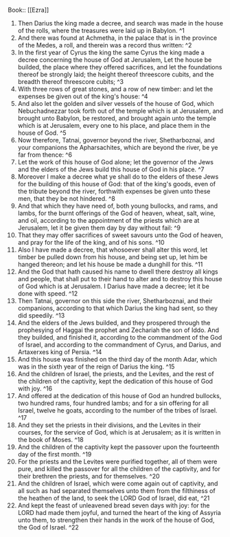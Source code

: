  Book:: [[Ezra]]
 1. Then Darius the king made a decree, and search was made in the house of the rolls, where the treasures were laid up in Babylon. ^1
 2. And there was found at Achmetha, in the palace that is in the province of the Medes, a roll, and therein was a record thus written: ^2
 3. In the first year of Cyrus the king the same Cyrus the king made a decree concerning the house of God at Jerusalem, Let the house be builded, the place where they offered sacrifices, and let the foundations thereof be strongly laid; the height thereof threescore cubits, and the breadth thereof threescore cubits; ^3
 4. With three rows of great stones, and a row of new timber: and let the expenses be given out of the king's house: ^4
 5. And also let the golden and silver vessels of the house of God, which Nebuchadnezzar took forth out of the temple which is at Jerusalem, and brought unto Babylon, be restored, and brought again unto the temple which is at Jerusalem, every one to his place, and place them in the house of God. ^5
 6. Now therefore, Tatnai, governor beyond the river, Shetharboznai, and your companions the Apharsachites, which are beyond the river, be ye far from thence: ^6
 7. Let the work of this house of God alone; let the governor of the Jews and the elders of the Jews build this house of God in his place. ^7
 8. Moreover I make a decree what ye shall do to the elders of these Jews for the building of this house of God: that of the king's goods, even of the tribute beyond the river, forthwith expenses be given unto these men, that they be not hindered. ^8
 9. And that which they have need of, both young bullocks, and rams, and lambs, for the burnt offerings of the God of heaven, wheat, salt, wine, and oil, according to the appointment of the priests which are at Jerusalem, let it be given them day by day without fail: ^9
 10. That they may offer sacrifices of sweet savours unto the God of heaven, and pray for the life of the king, and of his sons. ^10
 11. Also I have made a decree, that whosoever shall alter this word, let timber be pulled down from his house, and being set up, let him be hanged thereon; and let his house be made a dunghill for this. ^11
 12. And the God that hath caused his name to dwell there destroy all kings and people, that shall put to their hand to alter and to destroy this house of God which is at Jerusalem. I Darius have made a decree; let it be done with speed. ^12
 13. Then Tatnai, governor on this side the river, Shetharboznai, and their companions, according to that which Darius the king had sent, so they did speedily. ^13
 14. And the elders of the Jews builded, and they prospered through the prophesying of Haggai the prophet and Zechariah the son of Iddo. And they builded, and finished it, according to the commandment of the God of Israel, and according to the commandment of Cyrus, and Darius, and Artaxerxes king of Persia. ^14
 15. And this house was finished on the third day of the month Adar, which was in the sixth year of the reign of Darius the king. ^15
 16. And the children of Israel, the priests, and the Levites, and the rest of the children of the captivity, kept the dedication of this house of God with joy. ^16
 17. And offered at the dedication of this house of God an hundred bullocks, two hundred rams, four hundred lambs; and for a sin offering for all Israel, twelve he goats, according to the number of the tribes of Israel. ^17
 18. And they set the priests in their divisions, and the Levites in their courses, for the service of God, which is at Jerusalem; as it is written in the book of Moses. ^18
 19. And the children of the captivity kept the passover upon the fourteenth day of the first month. ^19
 20. For the priests and the Levites were purified together, all of them were pure, and killed the passover for all the children of the captivity, and for their brethren the priests, and for themselves. ^20
 21. And the children of Israel, which were come again out of captivity, and all such as had separated themselves unto them from the filthiness of the heathen of the land, to seek the LORD God of Israel, did eat, ^21
 22. And kept the feast of unleavened bread seven days with joy: for the LORD had made them joyful, and turned the heart of the king of Assyria unto them, to strengthen their hands in the work of the house of God, the God of Israel. ^22
